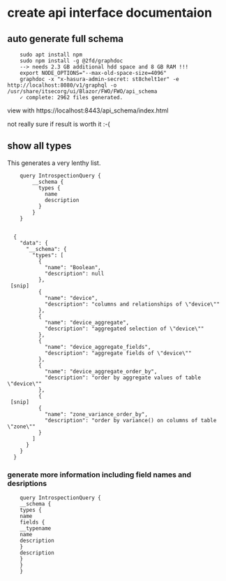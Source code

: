 # create api interface documentaion

## auto generate full schema

        sudo apt install npm
        sudo npm install -g @2fd/graphdoc
        --> needs 2.3 GB additional hdd space and 8 GB RAM !!!
        export NODE_OPTIONS="--max-old-space-size=4096"
        graphdoc -x "x-hasura-admin-secret: st8chelt1er" -e http://localhost:8080/v1/graphql -o /usr/share/itsecorg/ui/Blazor/FWO/FWO/api_schema
        ✓ complete: 2962 files generated.

view with  https://localhost:8443/api_schema/index.html

not really sure if result is worth it :-(

## show all types

This generates a very lenthy list.

        query IntrospectionQuery {
            __schema {
              types {
                name
                description
              }
            }
        }


      {
        "data": {
          "__schema": {
            "types": [
              {
                "name": "Boolean",
                "description": null
              },
     [snip]
              {
                "name": "device",
                "description": "columns and relationships of \"device\""
              },
              {
                "name": "device_aggregate",
                "description": "aggregated selection of \"device\""
              },
              {
                "name": "device_aggregate_fields",
                "description": "aggregate fields of \"device\""
              },
              {
                "name": "device_aggregate_order_by",
                "description": "order by aggregate values of table \"device\""
              },
              {
     [snip]
              {
                "name": "zone_variance_order_by",
                "description": "order by variance() on columns of table \"zone\""
              }
            ]
          }
        }
      }


### generate more information including field names and desriptions

        query IntrospectionQuery {
        __schema {
        types {
        name
        fields {
        __typename
        name
        description
        }
        description
        }
        }
        }
